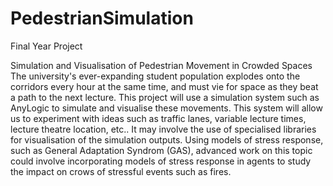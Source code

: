 # PedestrianSimulation
Final Year Project

Simulation and Visualisation of Pedestrian Movement in Crowded Spaces
The university's ever-expanding student population explodes onto the corridors every hour at the same time, and must vie for space as they beat a path to the next lecture. This project will use a simulation system such as AnyLogic to simulate and visualise these movements. This system will allow us to experiment with ideas such as traffic lanes, variable lecture times, lecture theatre location, etc.. It may involve the use of specialised libraries for visualisation of the simulation outputs. Using models of stress response, such as General Adaptation Syndrom (GAS), advanced work on this topic could involve incorporating models of stress response in agents to study the impact on crows of stressful events such as fires. 
